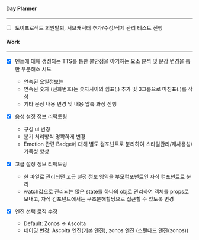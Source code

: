 
#### Day Planner
---
- [ ] 토이프로젝트 회원탈퇴, 서브캐릭터 추가/수정/삭제 관리 테스트 진행


#### Work
---
- [x] 멘트에 대해 생성되는 TTS를 통한 불안정을 야기하는 요소 분석 및 문장 변경을 통한 부분해소 시도
	- 연속된 요일정보는
	- 연속된 숫자 (전화번호)는 숫자사이의 쉼표(,) 추가 및 3그룹으로 마침표(.)를 작성
	- 기타 문장 내용 변경 및 내용 압축 과정 진행

- [x] 음성 설정 정보 리팩토링
	- 구성 ui 변경
	- 분기 처리방식 명확하게 변경 
	- Emotion 관련 Badge에 대해 별도 컴포넌트로 분리하여 스타일관리/재사용성/가독성 향상

- [x] 고급 설정 정보 리팩토링
	- 한 파일로 관리되던 고급 설정 정보 영역을 부모컴포넌트인 자식 컴포넌트로 분리
	- watch값으로 관리되는 많은 state를 하나의 obj로 관리하여 객체를 props로 보내고, 자식 컴포넌트에서는 구조분해할당으로 접근할 수 있도록 변경

- [x] 엔진 선택 로직 수정
	- Default: Zonos -> Ascolta
	- 네이밍 변경: Ascolta 엔진(기본 엔진), zonos 엔진 (스탠다드 엔진(zonos))